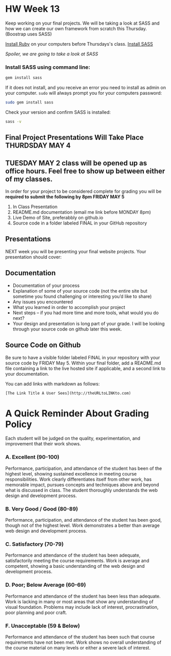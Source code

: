 # HW Week 13

Keep working on your final projects. We will be taking a look at SASS and how we can create our own framework from scratch this Thursday. (Boostrap uses SASS)

[Install Ruby](https://www.ruby-lang.org/en/documentation/installation/) on your computers before Thursdays's class.
[Install SASS](http://sass-lang.com/install)

_Spoiler, we are going to take a look at SASS_

### Install SASS using command line:

```bash
gem install sass
```

If it does not install, and you receive an error you need to install as admin on your computer. `sudo` will always prompt you for your computers password:

```bash
sudo gem install sass
```

Check your version and confirm SASS is installed:

```bash
sass -v
```

## Final Project Presentations Will Take Place THURDSDAY MAY 4

## TUESDAY MAY 2 class will be opened up as office hours. Feel free to show up between either of my classes.

In order for your project to be considered complete for grading you will be **required to submit the following by 8pm FRIDAY MAY 5**

1. In Class Presentation
2. README.md documentation (email me link before MONDAY 8pm)
3. Live Demo of Site, preferabbly on github.io
4. Source code in a folder labeled FINAL in your GitHub repository

## Presentations

NEXT week you will be presenting your final website projects. Your presentation should cover:

## Documentation

- Documentation of your process
- Explanation of some of your source code (not the entire site but sometime you found challenging or interesting you’d like to share)
- Any issues you encountered
- What you learned in order to accomplish your project
- Next steps – if you had more time and more tools, what would you do next?
- Your design and presentation is long part of your grade. I will be looking through your source code on github later this week.

## Source Code on Github

Be sure to have a visible folder labeled FINAL in your repository with your source code by FRIDAY May 5. Within your final folder, add a README.md file containing a link to the live hosted site if applicable, and a second link to your documentation.

You can add links with markdown as follows:

`[The Link Title A User Sees](http://theURLtoLINKto.com)`

# A Quick Reminder About Grading Policy

Each student will be judged on the quality, experimentation, and improvement that their work shows.

### A. Excellent (90-100)

Performance, participation, and attendance of the student has been of the highest level, showing sustained excellence in meeting course responsibilities. Work clearly differentiates itself from other work, has memorable impact, pursues concepts and techniques above and beyond what is discussed in class. The student thoroughly understands the web design and development process.

### B. Very Good / Good (80-89)

Performance, participation, and attendance of the student has been good, though not of the highest level. Work demonstrates a better than average web design and development process.

### C. Satisfactory (70-79)

Performance and attendance of the student has been adequate, satisfactorily meeting the course requirements. Work is average and competent, showing a basic understanding of the web design and development process.

### D. Poor; Below Average (60-69)

Performance and attendance of the student has been less than adequate. Work is lacking in many or most areas that show any understanding of visual foundation. Problems may include lack of interest, procrastination, poor planning and poor craft.

### F. Unacceptable (59 & Below)

Performance and attendance of the student has been such that course requirements have not been met. Work shows no overall understanding of the course material on many levels or either a severe lack of interest.
